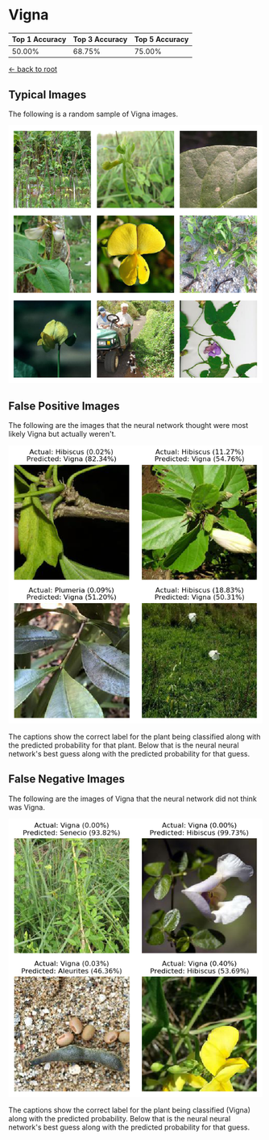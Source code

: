 
# Vigna

| Top 1 Accuracy | Top 3 Accuracy | Top 5 Accuracy | 
| --- | --- | --- |
| 50.00% | 68.75% | 75.00% | 

[← back to root](https://github.com/HACC2018/ohia.ai#results)

## Typical Images
The following is a random sample of Vigna images.
<p align="center"> <img src="../../../figures/typical/Vigna.png?raw=true"> </p>

## False Positive Images
The following are the images that the neural network thought were most likely Vigna but actually weren't.  
<p align="center"> <img src="../../../figures/false_positives/Vigna.png?raw=true"> </p>
The captions show the correct label for the plant being classified along with the predicted probability for that plant.  Below that is the neural neural network's best guess along with the predicted probability for that guess.

## False Negative Images
The following are the images of Vigna that the neural network did not think was Vigna.  
<p align="center"> <img src="../../../figures/false_negatives/Vigna.png?raw=true"> </p>
The captions show the correct label for the plant being classified (Vigna) along with the predicted probability.  Below that is the neural neural network's best guess along with the predicted probability for that guess.
